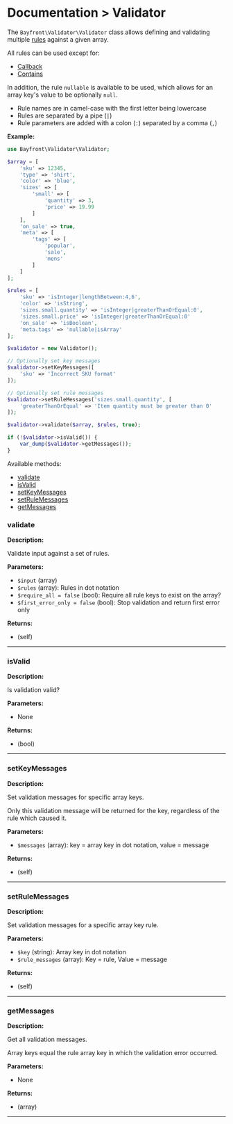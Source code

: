 # Documentation > Validator

The `Bayfront\Validator\Validator` class allows defining and validating multiple [rules](rules.md)
against a given array.

All rules can be used except for:

- [Callback](rules.md#callback)
- [Contains](rules.md#contains)

In addition, the rule `nullable` is available to be used, 
which allows for an array key's value to be optionally `null`.

- Rule names are in camel-case with the first letter being lowercase
- Rules are separated by a pipe (`|`)
- Rule parameters are added with a colon (`:`) separated by a comma (`,`)

**Example:**

```php
use Bayfront\Validator\Validator;

$array = [
    'sku' => 12345,
    'type' => 'shirt',
    'color' => 'blue',
    'sizes' => [
        'small' => [
            'quantity' => 3,
            'price' => 19.99
        ]
    ],
    'on_sale' => true,
    'meta' => [
        'tags' => [
            'popular',
            'sale',
            'mens'
        ]
    ]
];

$rules = [
    'sku' => 'isInteger|lengthBetween:4,6',
    'color' => 'isString',
    'sizes.small.quantity' => 'isInteger|greaterThanOrEqual:0',
    'sizes.small.price' => 'isInteger|greaterThanOrEqual:0'
    'on_sale' => 'isBoolean',
    'meta.tags' => 'nullable|isArray'
];

$validator = new Validator();

// Optionally set key messages
$validator->setKeyMessages([
    'sku' => 'Incorrect SKU format'
]);

// Optionally set rule messages
$validator->setRuleMessages('sizes.small.quantity', [
    'greaterThanOrEqual' => 'Item quantity must be greater than 0'
]);

$validator->validate($array, $rules, true);

if (!$validator->isValid()) {
    var_dump($validator->getMessages());
}
```

Available methods:

- [validate](#validate)
- [isValid](#isvalid)
- [setKeyMessages](#setkeymessages)
- [setRuleMessages](#setrulemessages)
- [getMessages](#getmessages)

### validate

**Description:**

Validate input against a set of rules.

**Parameters:**

- `$input` (array)
- `$rules` (array): Rules in dot notation
- `$require_all = false` (bool): Require all rule keys to exist on the array?
- `$first_error_only = false` (bool): Stop validation and return first error only

**Returns:**

- (self)

<hr />

### isValid

**Description:**

Is validation valid?

**Parameters:**

- None

**Returns:**

- (bool)

<hr />

### setKeyMessages

**Description:**

Set validation messages for specific array keys.

Only this validation message will be returned for the key, regardless of the rule which caused it.

**Parameters:**

- `$messages` (array): key = array key in dot notation, value = message

**Returns:**

- (self)

<hr />

### setRuleMessages

**Description:**

Set validation messages for a specific array key rule.

**Parameters:**

- `$key` (string): Array key in dot notation
- `$rule_messages` (array): Key = rule, Value = message

**Returns:**

- (self)

<hr />

### getMessages

**Description:**

Get all validation messages.

Array keys equal the rule array key in which the validation error occurred.

**Parameters:**

- None

**Returns:**

- (array)

<hr />